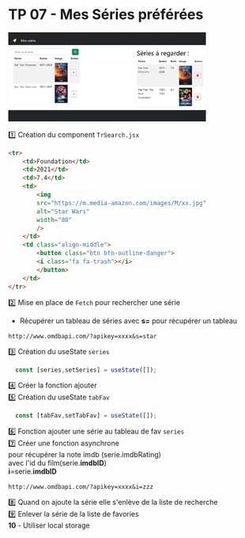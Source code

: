 # TP 07 - Mes Séries préférées
<img src="../../img/tp/tp7.webp" width="400"> 


:one: Création du component <code>TrSearch.jsx</code>
```html
<tr>
    <td>Foundation</td>
    <td>2021</td>
    <td>7.4</td>
    <td>
        <img
        src="https://m.media-amazon.com/images/M/xx.jpg"
        alt="Star Wars"
        width="80"
        />
    </td>
    <td class="align-middle">
        <button class="btn btn-outline-danger">
        <i class="fa fa-trash"></i>
        </button>
    </td>
</tr>
```  
:two: Mise en place de  <code>Fetch</code> pour rechercher une série 
- Récupérer un tableau de séries
avec **s=** pour récupérer un tableau
``` 
http://www.omdbapi.com/?apikey=xxxx&s=star
``` 
:three: Création du useState  <code>series</code>   
```jsx
  const [series,setSeries] = useState([]);
```
:four: Créer la fonction ajouter    
:five: Création du useState  <code>tabFav</code>    
```jsx
  const [tabFav,setTabFav] = useState([]);
```
:six: Fonction ajouter une série au tableau de fav <code>series</code>   
:seven: Créer une fonction asynchrone   
pour récupérer la note imdb (serie.imdbRating)   
avec l'id du film(serie.**imdbID**)  
**i**=serie.**imdbID**
```
http://www.omdbapi.com/?apikey=xxxx&i=zzz
```
:eight: Quand on ajoute la série elle s'enlève de la liste de recherche  
:nine: Enlever la série de la liste de favories  
**10** - Utiliser local storage  
